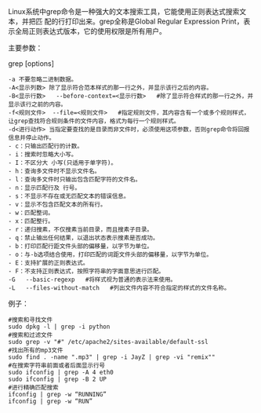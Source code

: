 Linux系统中grep命令是一种强大的文本搜索工具，它能使用正则表达式搜索文本，并把匹 配的行打印出来。grep全称是Global Regular Expression Print，表示全局正则表达式版本，它的使用权限是所有用户。

主要参数：

grep  \[options\]

```
-a 不要忽略二进制数据。
-A<显示列数> 除了显示符合范本样式的那一行之外，并显示该行之后的内容。
-B<显示行数>   --before-context=<显示行数>   #除了显示符合样式的那一行之外，并显示该行之前的内容。   
-f<规则文件>  --file=<规则文件>   #指定规则文件，其内容含有一个或多个规则样式，让grep查找符合规则条件的文件内容，格式为每行一个规则样式。 
-d<进行动作> 当指定要查找的是目录而非文件时，必须使用这项参数，否则grep命令将回报信息并停止动作。
- c：只输出匹配行的计数。
- i：搜索时忽略大小写。 
- I：不区分大 小写(只适用于单字符)。
- h：查询多文件时不显示文件名。
- l：查询多文件时只输出包含匹配字符的文件名。
- n：显示匹配行及 行号。
- s：不显示不存在或无匹配文本的错误信息。
- v：显示不包含匹配文本的所有行。
- w：匹配整词。
- x：匹配整行。
- r：递归搜素，不仅搜素当前目录，而且搜素子目录。
- q：禁止输出任何结果，以退出状态表示搜素是否成功。 
- b：打印匹配行距文件头部的偏移量，以字节为单位。
- o：与-b选项结合使用，打印匹配的词距文件头部的偏移量，以字节为单位。
- E：支持扩展的正则表达式。
- F：不支持正则表达式，按照字符串的字面意思进行匹配。
-G   --basic-regexp   #将样式视为普通的表示法来使用。   
-L   --files-without-match   #列出文件内容不符合指定的样式的文件名称。
```

例子：

```
#搜索和寻找文件
sudo dpkg -l | grep -i python 
#搜索和过滤文件
sudo grep -v "#" /etc/apache2/sites-available/default-ssl 
#找出所有的mp3文件
sudo find . -name ".mp3" | grep -i JayZ | grep -vi "remix"" 
#在搜索字符串前面或者后面显示行号
sudo ifconfig | grep -A 4 eth0 
sudo ifconfig | grep -B 2 UP 
#进行精确匹配搜索
ifconfig | grep -w “RUNNING” 
ifconfig | grep -w “RUN”
```

## 

|  |
| :--- |




